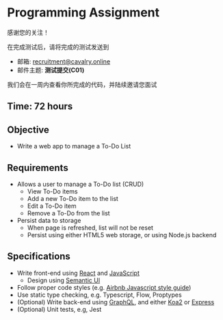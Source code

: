 # Programming Assignment

感谢您的关注！

在完成测试后，请将完成的测试发送到

- 邮箱: recruitment@cavalry.online
- 邮件主题: **测试提交(C01)**

我们会在一周内查看你所完成的代码，并陆续邀请您面试

## Time: 72 hours

## Objective

- Write a web app to manage a To-Do List

## Requirements

- Allows a user to manage a To-Do list (CRUD)
  - View To-Do items
  - Add a new To-Do item to the list
  - Edit a To-Do item
  - Remove a To-Do from the list
- Persist data to storage
  - When page is refreshed, list will not be reset
  - Persist using either HTML5 web storage, or using Node.js backend

## Specifications

- Write front-end using [React](https://zh-hans.reactjs.org/docs/getting-started.html) and [JavaScript](https://developer.mozilla.org/zh-CN/docs/Web/JavaScript)
  - Design using [Semantic UI](https://react.semantic-ui.com/)
- Follow proper code styles (e.g. [Airbnb Javascript style guide](https://github.com/lin-123/javascript))
- Use static type checking, e.g. Typescript, Flow, Proptypes
- (Optional) Write back-end using [GraphQL](https://graphql.cn/learn/), and either [Koa2](https://koajs.com/#introduction) or [Express](http://www.expressjs.com.cn/)
- (Optional) Unit tests, e.g, Jest
